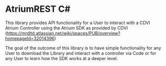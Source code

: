 # AtriumREST C#

This library provides API functionality for a User to interact with a CDVI Atrium Controller using the Atrium SDK as provided by CDVI (https://mrdltd.atlassian.net/wiki/spaces/PUB/overview?homepageId=32014396)

The goal of the outcome of this library is to have simple functionality for any User to download the Library and interact with a controller via Code or for any User to learn how the SDK works at a deeper level.
